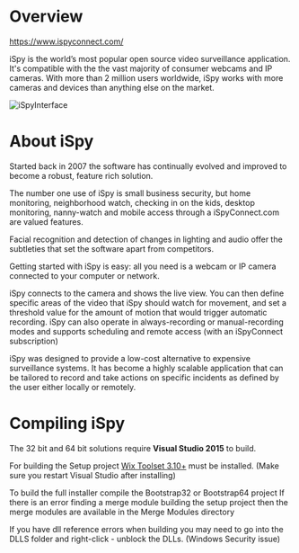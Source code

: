 # Overview

https://www.ispyconnect.com/

iSpy is the world’s most popular open source video surveillance application. It's compatible with the the vast majority of consumer webcams and IP cameras. With more than 2 million users worldwide, iSpy works with more cameras and devices than anything else on the market.

![iSpyInterface](https://www.ispyconnect.com/content/ebook/ispysurface.jpg)

# About iSpy

Started back in 2007 the software has continually evolved and improved to become a robust, feature rich solution.

The number one use of iSpy is small business security, but home monitoring, neighborhood watch, checking in on the kids, desktop monitoring, nanny-watch and mobile access through a iSpyConnect.com are valued features.

Facial recognition and detection of changes in lighting and audio offer the subtleties that set the software apart from competitors.

Getting started with iSpy is easy: all you need is a webcam or IP camera connected to your computer or network.

iSpy connects to the camera and shows the live view. You can then define specific areas of the video that iSpy should watch for movement, and set a threshold value for the amount of motion that would trigger automatic recording. iSpy can also operate in always-recording or manual-recording modes and supports scheduling and remote access (with an iSpyConnect subscription)

iSpy was designed to provide a low-cost alternative to expensive surveillance systems. It has become a highly scalable application that can be tailored to record and take actions on specific incidents as defined by the user either locally or remotely.
 
# Compiling iSpy
The 32 bit and 64 bit solutions require **Visual Studio 2015** to build.

For building the Setup project [Wix Toolset 3.10+](http://wixtoolset.org/) must be installed. (Make sure you restart Visual Studio after installing)

To build the full installer compile the Bootstrap32 or Bootstrap64 project
If there is an error finding a merge module building the setup project then the merge modules are available in the Merge Modules directory


If you have dll reference errors when building you may need to go into the DLLS folder and right-click - unblock the DLLs. (Windows Security issue)

